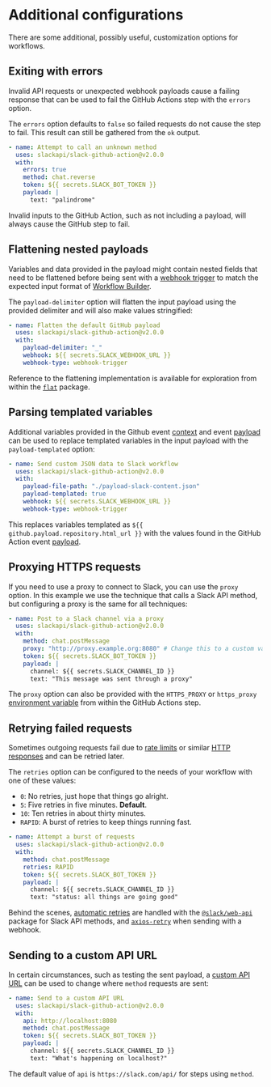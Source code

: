 # Additional configurations

There are some additional, possibly useful, customization options for workflows.

## Exiting with errors

Invalid API requests or unexpected webhook payloads cause a failing response that can be used to fail the GitHub Actions step with the `errors` option.

The `errors` option defaults to `false` so failed requests do not cause the step to fail. This result can still be gathered from the `ok` output.

```yaml
- name: Attempt to call an unknown method
  uses: slackapi/slack-github-action@v2.0.0
  with:
    errors: true
    method: chat.reverse
    token: ${{ secrets.SLACK_BOT_TOKEN }}
    payload: |
      text: "palindrome"
```

Invalid inputs to the GitHub Action, such as not including a payload, will always cause the GitHub step to fail.

## Flattening nested payloads

Variables and data provided in the payload might contain nested fields that need to be flattened before being sent with a [webhook trigger](/slack-github-action/sending-techniques/sending-data-webhook-slack-workflow) to match the expected input format of [Workflow Builder](https://slack.com/features/workflow-automation).

The `payload-delimiter` option will flatten the input payload using the provided delimiter and will also make values stringified:

```yaml
- name: Flatten the default GitHub payload
  uses: slackapi/slack-github-action@v2.0.0
  with:
    payload-delimiter: "_"
    webhook: ${{ secrets.SLACK_WEBHOOK_URL }}
    webhook-type: webhook-trigger
```

Reference to the flattening implementation is available for exploration from within the [`flat`](https://www.npmjs.com/package/flat) package.

## Parsing templated variables

Additional variables provided in the Github event [context](https://github.com/actions/toolkit/blob/main/packages/github/src/context.ts#L6) and event [payload](https://docs.github.com/en/webhooks/webhook-events-and-payloads) can be used to replace templated variables in the input payload with the `payload-templated` option:

```yaml
- name: Send custom JSON data to Slack workflow
  uses: slackapi/slack-github-action@v2.0.0
  with:
    payload-file-path: "./payload-slack-content.json"
    payload-templated: true
    webhook: ${{ secrets.SLACK_WEBHOOK_URL }}
    webhook-type: webhook-trigger
```

This replaces variables templated as `${{ github.payload.repository.html_url }}` with the values found in the GitHub Action event [payload](https://docs.github.com/en/webhooks/webhook-events-and-payloads).

## Proxying HTTPS requests

If you need to use a proxy to connect to Slack, you can use the `proxy` option. In this example we use the technique that calls a Slack API method, but configuring a proxy is the same for all techniques:

```yaml
- name: Post to a Slack channel via a proxy
  uses: slackapi/slack-github-action@v2.0.0
  with:
    method: chat.postMessage
    proxy: "http://proxy.example.org:8080" # Change this to a custom value
    token: ${{ secrets.SLACK_BOT_TOKEN }}
    payload: |
      channel: ${{ secrets.SLACK_CHANNEL_ID }}
      text: "This message was sent through a proxy"
```

The `proxy` option can also be provided with the `HTTPS_PROXY` or `https_proxy` [environment variable](https://docs.github.com/en/actions/writing-workflows/choosing-what-your-workflow-does/store-information-in-variables) from within the GitHub Actions step.

## Retrying failed requests

Sometimes outgoing requests fail due to [rate limits](https://docs.slack.dev/apis/web-api/rate-limits) or similar [HTTP responses](https://developer.mozilla.org/en-US/docs/Web/HTTP/Headers/Retry-After) and can be retried later.

The `retries` option can be configured to the needs of your workflow with one of these values:

- `0`: No retries, just hope that things go alright.
- `5`: Five retries in five minutes. **Default**.
- `10`: Ten retries in about thirty minutes.
- `RAPID`: A burst of retries to keep things running fast.

```yaml
- name: Attempt a burst of requests
  uses: slackapi/slack-github-action@v2.0.0
  with:
    method: chat.postMessage
    retries: RAPID
    token: ${{ secrets.SLACK_BOT_TOKEN }}
    payload: |
      channel: ${{ secrets.SLACK_CHANNEL_ID }}
      text: "status: all things are going good"
```

Behind the scenes, [automatic retries](https://tools.slack.dev/node-slack-sdk/web-api/#automatic-retries) are handled with the [`@slack/web-api`](https://tools.slack.dev/node-slack-sdk/web-api) package for Slack API methods, and [`axios-retry`](https://www.npmjs.com/package/axios-retry) when sending with a webhook.

## Sending to a custom API URL

In certain circumstances, such as testing the sent payload, a [custom API URL](https://tools.slack.dev/node-slack-sdk/web-api/#custom-api-url) can be used to change where `method` requests are sent:

```yaml
- name: Send to a custom API URL
  uses: slackapi/slack-github-action@v2.0.0
  with:
    api: http://localhost:8080
    method: chat.postMessage
    token: ${{ secrets.SLACK_BOT_TOKEN }}
    payload: |
      channel: ${{ secrets.SLACK_CHANNEL_ID }}
      text: "What's happening on localhost?"
```

The default value of `api` is `https://slack.com/api/` for steps using `method`.